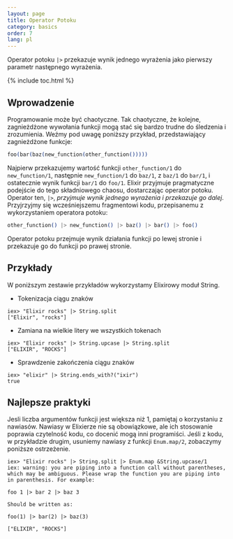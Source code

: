 ```yaml
---
layout: page
title: Operator Potoku
category: basics
order: 7
lang: pl
---
```


Operator potoku `|>` przekazuje wynik jednego wyrażenia jako pierwszy parametr następnego wyrażenia.

{% include toc.html %}

## Wprowadzenie

Programowanie może być chaotyczne. Tak chaotyczne, że kolejne, zagnieżdżone wywołania funkcji mogą stać się bardzo trudne do śledzenia i zrozumienia. Weźmy pod uwagę poniższy przykład, przedstawiający zagnieżdżone funkcje:

```elixir
foo(bar(baz(new_function(other_function()))))
```

Najpierw przekazujemy wartość funkcji `other_function/1` do `new_function/1`, następnie `new_function/1` do `baz/1`, z `baz/1` do `bar/1`, i ostatecznie wynik funkcji `bar/1` do `foo/1`. Elixir przyjmuje pragmatyczne podejście do tego składniowego chaosu, dostarczając operator potoku. Operator ten, `|>`, *przyjmuje wynik jednego wyrażenia i przekazuje go dalej*. Przyjrzyjmy się wcześniejszemu fragmentowi kodu, przepisanemu z wykorzystaniem operatora potoku:

```elixir
other_function() |> new_function() |> baz() |> bar() |> foo()
```

Operator potoku przejmuje wynik działania funkcji po lewej stronie i przekazuje go do funkcji po prawej stronie.

## Przykłady

W poniższym zestawie przykładów wykorzystamy Elixirowy moduł String.

- Tokenizacja ciągu znaków

```shell
iex> "Elixir rocks" |> String.split
["Elixir", "rocks"]
```

- Zamiana na wielkie litery we wszystkich tokenach

```shell
iex> "Elixir rocks" |> String.upcase |> String.split
["ELIXIR", "ROCKS"]
```

- Sprawdzenie zakończenia ciągu znaków

```shell
iex> "elixir" |> String.ends_with?("ixir")
true
```

## Najlepsze praktyki 

Jesli liczba argumentów funkcji jest większa niż 1, pamiętaj o korzystaniu z nawiasów. Nawiasy w Elixierze nie są obowiązkowe, ale ich stosowanie poprawia czytelność kodu, co docenić mogą inni programiści. Jeśli z kodu, w przykładzie drugim, usuniemy nawiasy z funkcji `Enum.map/2`, zobaczymy poniższe ostrzeżenie.

```shell
iex> "Elixir rocks" |> String.split |> Enum.map &String.upcase/1
iex: warning: you are piping into a function call without parentheses, which may be ambiguous. Please wrap the function you are piping into in parenthesis. For example:

foo 1 |> bar 2 |> baz 3

Should be written as:

foo(1) |> bar(2) |> baz(3)

["ELIXIR", "ROCKS"]
```


